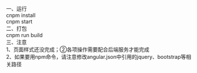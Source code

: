 一、运行                  
cnpm install     
cnpm start      
二、打包     
cnpm run build    
三、注意                    
1、页面样式还没完成；②各项操作需要配合后端服务才能完成                         
2、如果要用npm命令，请注意修改angular.json中引用的jquery、bootstrap等相关路径                
